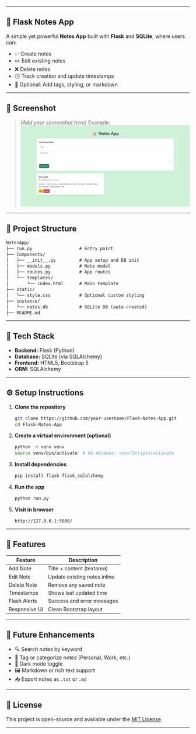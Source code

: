 
---

## 📝 Flask Notes App

A simple yet powerful **Notes App** built with **Flask** and **SQLite**, where users can:

* ✅ Create notes
* ✏️ Edit existing notes
* ❌ Delete notes
* 🕒 Track creation and update timestamps
* 🎨 Optional: Add tags, styling, or markdown

---

## 📸 Screenshot

> *(Add your screenshot here)*
> Example:
> ![Notes App Screenshot](static/screenshot.png)

---

## 📁 Project Structure

```
NotesApp/
├── run.py                  # Entry point
├── Components/
│   ├── __init__.py         # App setup and DB init
│   ├── models.py           # Note model
│   ├── routes.py           # App routes
│   └── templates/
│       └── index.html      # Main template
├── static/
│   └── style.css           # Optional custom styling
├── instance/
│   └── notes.db            # SQLite DB (auto-created)
├── README.md
```

---

## 🧱 Tech Stack

* **Backend:** Flask (Python)
* **Database:** SQLite (via SQLAlchemy)
* **Frontend:** HTML5, Bootstrap 5
* **ORM:** SQLAlchemy

---

## ⚙️ Setup Instructions

1. **Clone the repository**

   ```bash
   git clone https://github.com/your-username/Flask-Notes-App.git
   cd Flask-Notes-App
   ```

2. **Create a virtual environment (optional)**

   ```bash
   python -m venv venv
   source venv/bin/activate  # On Windows: venv\Scripts\activate
   ```

3. **Install dependencies**

   ```bash
   pip install flask flask_sqlalchemy
   ```

4. **Run the app**

   ```bash
   python run.py
   ```

5. **Visit in browser**

   ```
   http://127.0.0.1:5000/
   ```

---

## 🧠 Features

| Feature       | Description                  |
| ------------- | ---------------------------- |
| Add Note      | Title + content (textarea)   |
| Edit Note     | Update existing notes inline |
| Delete Note   | Remove any saved note        |
| Timestamps    | Shows last updated time      |
| Flash Alerts  | Success and error messages   |
| Responsive UI | Clean Bootstrap layout       |

---

## 🚀 Future Enhancements

* 🔍 Search notes by keyword
* 🎨 Tag or categorize notes (Personal, Work, etc.)
* 🌙 Dark mode toggle
* 🖼️ Markdown or rich text support
* 📥 Export notes as `.txt` or `.md`

---

## 📃 License

This project is open-source and available under the [MIT License](LICENSE).

---

